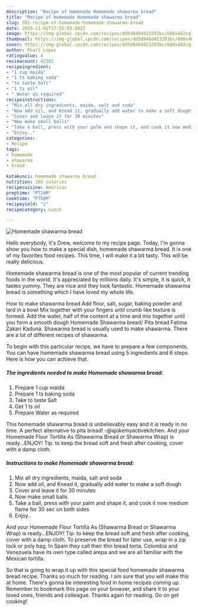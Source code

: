 ```yaml
---
description: "Recipe of Homemade Homemade shawarma bread"
title: "Recipe of Homemade Homemade shawarma bread"
slug: 381-recipe-of-homemade-homemade-shawarma-bread
date: 2020-11-02T17:55:03.092Z
image: https://img-global.cpcdn.com/recipes/dd5d84bd423293bc/680x482cq70/homemade-shawarma-bread-recipe-main-photo.jpg
thumbnail: https://img-global.cpcdn.com/recipes/dd5d84bd423293bc/680x482cq70/homemade-shawarma-bread-recipe-main-photo.jpg
cover: https://img-global.cpcdn.com/recipes/dd5d84bd423293bc/680x482cq70/homemade-shawarma-bread-recipe-main-photo.jpg
author: Pearl Lopez
ratingvalue: 4
reviewcount: 42101
recipeingredient:
- "1 cup maida"
- "1 ts baking soda"
- "to taste Salt"
- "1 ts oil"
- " Water as required"
recipeinstructions:
- "Mix all dry ingredients, maida, salt and soda"
- "Now add oil, and Knead it, gradually add water to make a soft dough"
- "Cover and leave it for 30 minutes"
- "Now make small balls"
- "Take a ball, press with your palm and shape it, and cook it now medium flame for 30 sec on both sides"
- "Enjoy.."
categories:
- Recipe
tags:
- homemade
- shawarma
- bread

katakunci: homemade shawarma bread 
nutrition: 166 calories
recipecuisine: American
preptime: "PT14M"
cooktime: "PT58M"
recipeyield: "2"
recipecategory: Lunch

---
```



![Homemade shawarma bread](https://img-global.cpcdn.com/recipes/dd5d84bd423293bc/680x482cq70/homemade-shawarma-bread-recipe-main-photo.jpg)

Hello everybody, it's Drew, welcome to my recipe page. Today, I'm gonna show you how to make a special dish, homemade shawarma bread. It is one of my favorites food recipes. This time, I will make it a bit tasty. This will be really delicious.

Homemade shawarma bread is one of the most popular of current trending foods in the world. It's appreciated by millions daily. It's simple, it is quick, it tastes yummy. They are nice and they look fantastic. Homemade shawarma bread is something which I have loved my whole life.

How to make shawarma bread Add flour, salt, sugar, baking powder and lard in a bowl Mix together with your fingers until crumb like texture is formed. Add the water, half of the content at a time and mix together until you form a smooth dough Homemade Shawarma bread/ Pita bread Fatima Zakari Kaduna. Shawarma bread is usually used to make shawarma. There are a lot of different recipes of shawarma.


To begin with this particular recipe, we have to prepare a few components. You can have homemade shawarma bread using 5 ingredients and 6 steps. Here is how you can achieve that.

<!--inarticleads1-->

##### The ingredients needed to make Homemade shawarma bread:

1. Prepare 1 cup maida
1. Prepare 1 ts baking soda
1. Take to taste Salt
1. Get 1 ts oil
1. Prepare  Water as required


This homemade shawarma bread is unbelievably easy and it is ready in no time. A perfect alternative to pita bread! -@ajokemyactivekitchen. And your Homemade Flour Tortilla As (Shawarma Bread or Shawarma Wrap) is ready…ENJOY! Tip: to keep the bread soft and fresh after cooking, cover with a damp cloth. 

<!--inarticleads2-->

##### Instructions to make Homemade shawarma bread:

1. Mix all dry ingredients, maida, salt and soda
1. Now add oil, and Knead it, gradually add water to make a soft dough
1. Cover and leave it for 30 minutes
1. Now make small balls
1. Take a ball, press with your palm and shape it, and cook it now medium flame for 30 sec on both sides
1. Enjoy..


And your Homemade Flour Tortilla As (Shawarma Bread or Shawarma Wrap) is ready…ENJOY! Tip: to keep the bread soft and fresh after cooking, cover with a damp cloth. To preserve the bread for later use, wrap in a zip lock or poly bag. In Spain they call their thin bread torta. Colombia and Venezuela have its own type called arepa and we are all familiar with the Mexican tortilla. 

So that is going to wrap it up with this special food homemade shawarma bread recipe. Thanks so much for reading. I am sure that you will make this at home. There's gonna be interesting food in home recipes coming up. Remember to bookmark this page on your browser, and share it to your loved ones, friends and colleague. Thanks again for reading. Go on get cooking!

